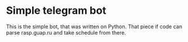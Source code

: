 # Simple telegram bot
This is the simple bot, that was written on Python. That piece if code can parse rasp.guap.ru and take schedule from there.
